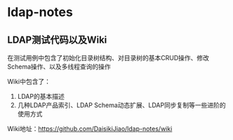 # ldap-notes
## LDAP测试代码以及Wiki

在测试用例中包含了初始化目录树结构、对目录树的基本CRUD操作、修改Schema操作、以及多线程查询的操作

Wiki中包含了：

1. LDAP的基本描述
2. 几种LDAP产品索引、LDAP Schema动态扩展、LDAP同步复制等一些进阶的使用方式

Wiki地址：<https://github.com/DaisikiJiao/ldap-notes/wiki> 

